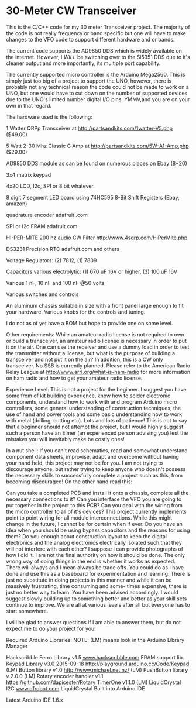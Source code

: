 # 30-Meter CW Transceiver
This is the C/C++ code for my 30 meter Transceiver project.  The majority of
the code is not really frequency or band specific but one will have to make
changes to the VFO code to support different hardware and or bands.

The current code supports the AD9850 DDS which is widely available on the
internet.  However, I _WILL_ be switching over to the Si5351 DDS due to it's
cleaner output and more importantly, its multiple port capability.

The currently supported micro controller is the Arduino Mega2560. This is simply
just too big of a project to support the UNO, however, there is probably not
any technical reason the code could not be made to work on a UNO, but one would
have to cut down on the number of supported devices due to the UNO's limited
number digital I/O  pins.  YMMV,and you are on your own in that regard.

 The hardware used is the following:

1 Watter QRPp Transceiver at http://partsandkits.com/1watter-V5.php    ($49.00)

5 Watt 2-30 Mhz Classic C Amp at http://partsandkits.com/5W-A1-Amp.php ($29.00)

AD9850 DDS module as can be found on numerous places on Ebay           ($8-$20)

3x4 matrix keypad

4x20 LCD, I2c, SPI or 8 bit whatever.

8 digit 7 segment LED board using 74HC595 8-Bit Shift Registers (Ebay, amazon)

quadrature encoder adafruit .com

SPI or I2c FRAM  adafruit.com

HI-PER-MITE 200 hz audio CW Filter  http://www.4sqrp.com/HiPerMite.php

DS3231 Precision RTC adafruit.com and others

Voltage Regulators:  (2) 7812, (1) 7809

Capacitors various electrolytic: (1) 670 uF 16V or higher, (3) 100 uF 16V

Various 1 nF, 10 nF and 100 nF @50 volts

Various switches and controls

An aluminum chassis suitable in size with a front panel large enough to fit
your hardware.  Various knobs for the controls and tuning.

I do not as of yet have a BOM but hope to provide one on some level.


Other requirements:
While an amateur radio license is not required to own or build a transceiver,
an amateur radio license is necessary in order to put it on the air.  One can
use the receiver and use a dummy load in order to test the transmitter without
a license, but what is the purpose of building a transceiver and not put it on
the air?  In addition, this is a CW only transceiver. No SSB is currently
planned.  Please refer to the American Radio Relay League at
http://www.arrl.org/what-is-ham-radio for more information on ham radio and how
to get your amateur radio license.

Experience Level:
This is not a project for the beginner.   I suggest you have some from of kit
building experience, know how to solder electronic components, understand how
to work with and program Arduino micro controllers, some general understanding
of construction techniques, the use of hand and power tools and some basic
understanding how to work with metal (drilling, cutting etc).  Lots and lots of
patience!  This is not to say that a beginner should not attempt the project,
but I would highly suggest such a person have an Elmer (an experienced person
advising you) lest the mistakes you will inevitably make be costly ones!

In a nut shell:  If you can't read schematics, read and somewhat understand
component data sheets, improvise, adapt and overcome without having your hand
held, this project may not be for you.  I am not trying to discourage anyone,
but rather trying to keep anyone who doesn't possess the necessary skills to
successfully complete a project such as this, from becoming discouraged!  On
the other hand read this:

Can you take a completed PCB and install it onto a chassis, complete all the
necessary connections to it?  Can you interface the VFO you are going to
put together in the project to this PCB?   Can you deal with the wiring from
the micro controller to all of it's devices?  This project currently implements
point to point wiring for all module interconnections.  While this might change
in the future, I cannot be for certain when if ever.  Do you have an idea when
you should be using bypass capacitors and the reasons for using them?  Do you
enough about construction layout to keep the digital electronics and the analog
electronics electrically isolated such that they will not interfere with each
other? I suppose I can provide photographs of how I did it.  I am not the final
authority on how it should be done. The only wrong way of doing things in the
end is whether it works as expected.  There will always and I mean always be
trade offs.    You could do as I have done and use this as a baseboard for
experimentation and learning.  There is just no substitute in doing projects in
this manner and while it can be massively frustrating, time consuming and  some-
times expensive, there is just no better way to learn.  You have been advised
accordingly.  I would suggest slowly building up to something better and better
as your skill sets continue to improve.  We are all at various levels after all
but everyone has to start somewhere.

I will be glad to answer questions if I am able to answer them, but do not
expect me to do your project for you!


Required Arduino Libraries:
NOTE: (LM) means look in the Arduino Library Manager


Hackscribble Ferro Library v1.5 www.hackscribble.com   FRAM support lib.
Keypad Library v3.0 2015-09-18 http://playground.arduino.cc/Code/Keypad  (LM)
Button library v1.0 http://www.michael.net.nz/ (LM)
PushButton library v 2.0.0 (LM)
Rotary encoder handler v1.1 https://github.com/dapicester/Rotary
TimerOne v1.1.0 (LM)
LiquidCrystal I2C  www.dfrobot.com
LiquidCrystal   Built into Arduino IDE


Latest Arduino IDE 1.6.x
